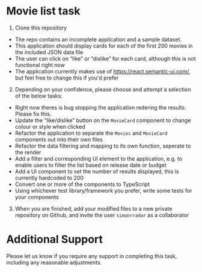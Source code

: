 # Movie list task
1. Clone this repository
* The repo contains an incomplete application and a sample dataset.
* This application should display cards for each of the first 200 movies in the included JSON data file
* The user can click on “like” or “dislike” for each card, although this is not functional right now
* The application currently makes use of https://react.semantic-ui.com/, but feel free to change this if you'd prefer
2. Depending on your confidence, please choose and attempt a selection of the below tasks:
* Right now theres is bug stopping the application redering the results. Please fix this.
* Update the “like/dislike” button on the `MovieCard` component to change colour or style when clicked
* Refactor the application to separate the `Movies` and `MovieCard` components out into their own files
* Refactor the data filtering and mapping to its own function, seperate to the render
* Add a filter and corresponding UI element to the application, e.g. to enable users to filter the list based on release date or budget
* Add a UI component to set the number of results displayed, this is currently hardcoded to 200
* Convert one or more of the components to TypeScript
* Using whichever test library/framework you prefer, write some tests for your components
3.	When you are finished, add your modified files to a new private repository on Github, and invite the user `simonrradar` as a collaborator

# Additional Support
Please let us know if you require any support in completing this task, including any reasonable adjustments.
